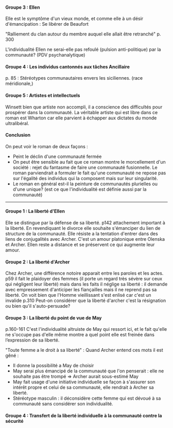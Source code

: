 #### Groupe 3 : Ellen
Elle est le symptôme d'un vieux monde, et comme elle à un désir d'émancipation : Se libérer de Beaufort

"Ralliement du clan autour du membre auquel elle allait être retranché" p. 300

L'individualité Ellen ne serai-elle pas refoulé (pulsion anti-politique) par la communauté? (PDV psychanalytique) 

#### Groupe 4 : Les individus cantonnés aux tâches Ancillaire
p. 85 : Stéréotypes communautaires envers les siciliennes. (race méridionale,)

#### Groupe 5 : Artistes et intellectuels
Winsett bien que artiste non accompli, il a conscience des difficultés pour prospérer dans la communauté. 
La véritable artiste qui est libre dans ce roman est Wharton car elle parvient à échapper aux dictates du monde ultralibéral. 

#### Conclusion
On peut voir le roman de deux façons : 
- Peint le déclin d'une communauté fermée
- On peut être sensible au fait que ce roman montre le morcellement d'un société : rejet du fantasme de faire une communauté fusionnelle. Le roman parviendrait a formuler le fait qu'une communauté ne repose pas sur l'égalité des individus qui la composent mais sur leur singularité.
- Le roman en général est-il la peinture de communautés plurielles ou d'une unique? (est ce que l'individualité est définie aussi par la communauté)

___
#### Groupe 1 : La liberté d'Ellen
Elle se distingue par la défense de sa liberté. p142 attachement important à la liberté. En revendiquant le divorce elle souhaite s'émanciper du lien de structure de la communauté. Elle résiste a la tentation d'entrer dans des liens de conjugalités avec Archer. C'est un amour platonique entre Olenska et Archer. Ellen reste a distance et se préservent ce qui augmente leur amour. 

#### Groupe 2 : La liberté d'Archer
Chez Archer, une différence notoire apparait entre les paroles et les actes. p59 il fait le plaidoyer des femmes (il porte un regard très sévère sur ceux qui négligent leur liberté) mais dans les faits il néglige sa liberté :  il demande avec empressement d'anticiper les fiançailles mais il ne reprend pas sa liberté. 
On voit bien que l'Homme vieillissant s'est enlisé car c'est un invalide p.310
Peut-on considérer que la liberté d'archer c'est la résignation ou bien qu'il s'auto-persuade?

#### Groupe 3 : La liberté du point de vue de May
p.160-161 
C'est l'individualité altruiste de May qui ressort ici, et le fait qu'elle ne s'occupe pas d'elle même montre a quel point elle est freinée dans l’expression de sa liberté. 

"Toute femme a le droit à sa liberté" : Quand Archer entend ces mots il est gêné :
- Il donne la possibilité a May de choisir
- May serai plus émancipé de la communauté que l'on penserait : elle ne souhaite pas être trompé => Archer aurait sous-estimé May
- May fait usage d'une initiative individuelle se façon à s'assurer son intérêt propre et celui de sa communauté, elle rendrait à Archer sa liberté. 
- Stéréotype masculin : il déconsidère cette femme qui est dévoué à sa communauté sans considérer son individualité. 

#### Groupe 4 : Transfert de la liberté individuelle à la communauté contre la sécurité
